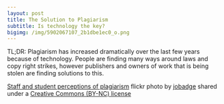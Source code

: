 ```yaml
---
layout: post
title: The Solution to Plagiarism
subtitle: Is technology the key?
bigimg: /img/5902067107_2b1dbe1ec0_o.png
---
```


TL;DR: Plagiarism has increased dramatically over the last few years because of technology. People are finding many ways around laws and copy right strikes, however publishers and owners of work that is being stolen are finding solutions to this.



<a title="Staff and student perceptions of plagiarism" href="https://flickr.com/photos/24612276@N05/5902067107">Staff and student perceptions of plagiarism</a> flickr photo by <a href="https://flickr.com/people/24612276@N05">jobadge</a> shared under a <a href="https://creativecommons.org/licenses/by-nc/2.0/">Creative Commons (BY-NC) license</a> </small>
